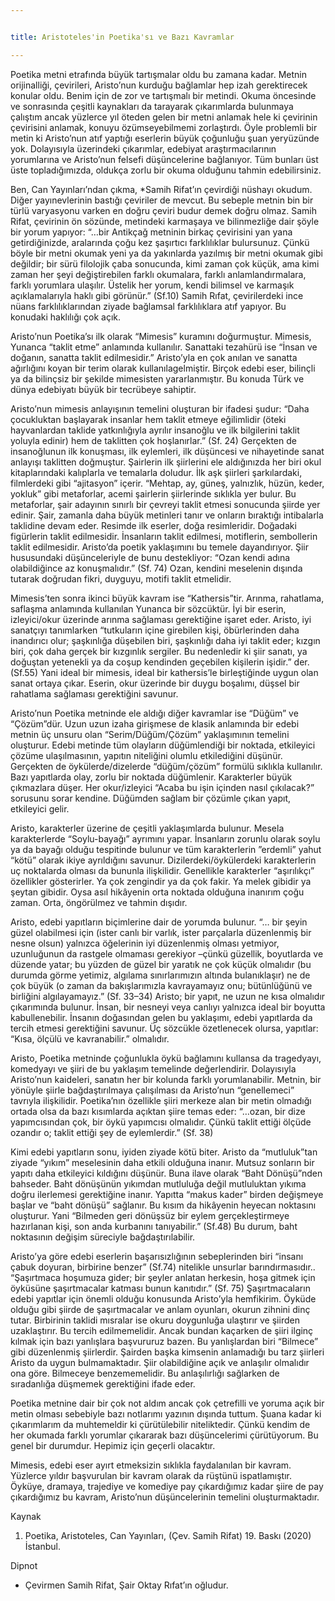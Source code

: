 ```yaml
---


title: Aristoteles'in Poetika'sı ve Bazı Kavramlar

---
```

Poetika metni etrafında büyük tartışmalar oldu bu zamana kadar. Metnin orijinalliği, çevirileri, Aristo’nun kurduğu bağlamlar hep izah gerektirecek konular oldu. Benim için de zor ve tartışmalı bir metindi. Okuma öncesinde ve sonrasında çeşitli kaynakları da tarayarak çıkarımlarda bulunmaya çalıştım ancak yüzlerce yıl öteden gelen bir metni anlamak hele ki çevirinin çevirisini anlamak, konuyu özümseyebilmemi zorlaştırdı. Öyle problemli bir metin ki Aristo’nun atıf yaptığı eserlerin büyük çoğunluğu şuan yeryüzünde yok. Dolayısıyla üzerindeki çıkarımlar, edebiyat araştırmacılarının yorumlarına ve Aristo’nun felsefi düşüncelerine bağlanıyor. Tüm bunları üst üste topladığımızda, oldukça zorlu bir okuma olduğunu tahmin edebilirsiniz.

Ben, Can Yayınları’ndan çıkma, *Samih Rifat’ın çevirdiği nüshayı okudum. Diğer yayınevlerinin bastığı çeviriler de mevcut. Bu sebeple metnin bin bir türlü varyasyonu varken en doğru çeviri budur demek doğru olmaz. Samih Rifat, çevirinin ön sözünde, metindeki karmaşaya ve bilinmezliğe dair şöyle bir yorum yapıyor: “…bir Antikçağ metninin birkaç çevirisini yan yana getirdiğinizde, aralarında çoğu kez şaşırtıcı farklılıklar bulursunuz. Çünkü böyle bir metni okumak yeni ya da yakınlarda yazılmış bir metni okumak gibi değildir; bir sürü filolojik çaba sonucunda, kimi zaman çok küçük, ama kimi zaman her şeyi değiştirebilen farklı okumalara, farklı anlamlandırmalara, farklı yorumlara ulaşılır. Üstelik her yorum, kendi bilimsel ve karmaşık açıklamalarıyla haklı gibi görünür.” (Sf.10) Samih Rıfat, çevirilerdeki ince nüans farklılıklarından ziyade bağlamsal farklılıklara atıf yapıyor. Bu konudaki haklılığı çok açık.

Aristo’nun Poetika’sı ilk olarak “Mimesis” kuramını doğurmuştur. Mimesis, Yunanca “taklit etme” anlamında kullanılır. Sanattaki tezahürü ise “İnsan ve doğanın, sanatta taklit edilmesidir.” Aristo’yla en çok anılan ve sanatta ağırlığını koyan bir terim olarak kullanılagelmiştir. Birçok edebi eser, bilinçli ya da bilinçsiz bir şekilde mimesisten yararlanmıştır. Bu konuda Türk ve dünya edebiyatı büyük bir tecrübeye sahiptir.

Aristo’nun mimesis anlayışının temelini oluşturan bir ifadesi şudur: “Daha çocukluktan başlayarak insanlar hem taklit etmeye eğilimlidir (öteki hayvanlardan taklide yatkınlığıyla ayrılır insanoğlu ve ilk bilgilerini taklit yoluyla edinir) hem de taklitten çok hoşlanırlar.” (Sf. 24) Gerçekten de insanoğlunun ilk konuşması, ilk eylemleri, ilk düşüncesi ve nihayetinde sanat anlayışı taklitten doğmuştur. Şairlerin ilk şiirlerini ele aldığınızda her biri okul kitaplarındaki kalıplarla ve temalarla doludur. İlk aşk şiirleri şarkılardaki, filmlerdeki gibi “ajitasyon” içerir. “Mehtap, ay, güneş, yalnızlık, hüzün, keder, yokluk” gibi metaforlar, acemi şairlerin şiirlerinde sıklıkla yer bulur. Bu metaforlar, şair adayının sınırlı bir çevreyi taklit etmesi sonucunda şiirde yer edinir. Şair, zamanla daha büyük metinleri tanır ve onların bıraktığı intibalarla taklidine devam eder. Resimde ilk eserler, doğa resimleridir. Doğadaki figürlerin taklit edilmesidir. İnsanların taklit edilmesi, motiflerin, sembollerin taklit edilmesidir. Aristo’da poetik yaklaşımını bu temele dayandırıyor. Şiir hususundaki düşünceleriyle de bunu destekliyor: “Ozan kendi adına olabildiğince az konuşmalıdır.” (Sf. 74) Ozan, kendini meselenin dışında tutarak doğrudan fikri, duyguyu, motifi taklit etmelidir.

Mimesis’ten sonra ikinci büyük kavram ise “Kathersis”tir. Arınma, rahatlama, saflaşma anlamında kullanılan Yunanca bir sözcüktür. İyi bir eserin, izleyici/okur üzerinde arınma sağlaması gerektiğine işaret eder. Aristo, iyi sanatçıyı tanımlarken “tutkuların içine girebilen kişi, öbürlerinden daha inandırıcı olur; şaşkınlığa düşebilen biri, şaşkınlığı daha iyi taklit eder; kızgın biri, çok daha gerçek bir kızgınlık sergiler. Bu nedenledir ki şiir sanatı, ya doğuştan yetenekli ya da coşup kendinden geçebilen kişilerin işidir.” der. (Sf.55) Yani ideal bir mimesis, ideal bir kathersis’le birleştiğinde uygun olan sanat ortaya çıkar. Eserin, okur üzerinde bir duygu boşalımı, düşsel bir rahatlama sağlaması gerektiğini savunur.

Aristo’nun Poetika metninde ele aldığı diğer kavramlar ise “Düğüm” ve “Çözüm”dür. Uzun uzun izaha girişmese de klasik anlamında bir edebi metnin üç unsuru olan “Serim/Düğüm/Çözüm” yaklaşımının temelini oluşturur. Edebi metinde tüm olayların düğümlendiği bir noktada, etkileyici çözüme ulaşılmasının, yapıtın niteliğini olumlu etkilediğini düşünür. Gerçekten de öykülerde/dizelerde “düğüm/çözüm” formülü sıklıkla kullanılır. Bazı yapıtlarda olay, zorlu bir noktada düğümlenir. Karakterler büyük çıkmazlara düşer. Her okur/izleyici “Acaba bu işin içinden nasıl çıkılacak?” sorusunu sorar kendine. Düğümden sağlam bir çözümle çıkan yapıt, etkileyici gelir.

Aristo, karakterler üzerine de çeşitli yaklaşımlarda bulunur. Mesela karakterlerde “Soylu-bayağı” ayrımını yapar. İnsanların zorunlu olarak soylu ya da bayağı olduğu tespitinde bulunur ve tüm karakterlerin ”erdemli” yahut “kötü” olarak ikiye ayrıldığını savunur. Dizilerdeki/öykülerdeki karakterlerin uç noktalarda olması da bununla ilişkilidir. Genellikle karakterler “aşırılıkçı” özellikler gösterirler. Ya çok zengindir ya da çok fakir. Ya melek gibidir ya şeytan gibidir. Oysa asıl hikâyenin orta noktada olduğuna inanırım çoğu zaman. Orta, öngörülmez ve tahmin dışıdır.

Aristo, edebi yapıtların biçimlerine dair de yorumda bulunur. “… bir şeyin güzel olabilmesi için (ister canlı bir varlık, ister parçalarla düzenlenmiş bir nesne olsun) yalnızca öğelerinin iyi düzenlenmiş olması yetmiyor, uzunluğunun da rastgele olmaması gerekiyor –çünkü güzellik, boyutlarda ve düzende yatar; bu yüzden de güzel bir yaratık ne çok küçük olmalıdır (bu durumda görme yetimiz, algılama sınırlarımızın altında bulanıklaşır) ne de çok büyük (o zaman da bakışlarımızla kavrayamayız onu; bütünlüğünü ve birliğini algılayamayız.” (Sf. 33–34) Aristo; bir yapıt, ne uzun ne kısa olmalıdır çıkarımında bulunur. İnsan, bir nesneyi veya canlıyı yalnızca ideal bir boyutta kabullenebilir. İnsanın doğasından gelen bu yaklaşımı, edebi yapıtlarda da tercih etmesi gerektiğini savunur. Üç sözcükle özetlenecek olursa, yapıtlar: “Kısa, ölçülü ve kavranabilir.” olmalıdır.

Aristo, Poetika metninde çoğunlukla öykü bağlamını kullansa da tragedyayı, komedyayı ve şiiri de bu yaklaşım temelinde değerlendirir. Dolayısıyla Aristo’nun kaideleri, sanatın her bir kolunda farklı yorumlanabilir. Metnin, bir yönüyle şiirle bağdaştırılmaya çalışılması da Aristo’nun “genellemeci” tavrıyla ilişkilidir. Poetika’nın özellikle şiiri merkeze alan bir metin olmadığı ortada olsa da bazı kısımlarda açıktan şiire temas eder: “…ozan, bir dize yapımcısından çok, bir öykü yapımcısı olmalıdır. Çünkü taklit ettiği ölçüde ozandır o; taklit ettiği şey de eylemlerdir.” (Sf. 38)

Kimi edebi yapıtların sonu, iyiden ziyade kötü biter. Aristo da “mutluluk”tan ziyade “yıkım” meselesinin daha etkili olduğuna inanır. Mutsuz sonların bir yapıtı daha etkileyici kıldığını düşünür. Buna ilave olarak “Baht Dönüşü”nden bahseder. Baht dönüşünün yıkımdan mutluluğa değil mutluluktan yıkıma doğru ilerlemesi gerektiğine inanır. Yapıtta “makus kader” birden değişmeye başlar ve “baht dönüşü” sağlanır. Bu kısım da hikâyenin heyecan noktasını oluşturur. Yani “Bilmeden geri dönüşsüz bir eylem gerçekleştirmeye hazırlanan kişi, son anda kurbanını tanıyabilir.” (Sf.48) Bu durum, baht noktasının değişim süreciyle bağdaştırılabilir.

Aristo’ya göre edebi eserlerin başarısızlığının sebeplerinden biri “insanı çabuk doyuran, birbirine benzer” (Sf.74) nitelikle unsurlar barındırmasıdır.. “Şaşırtmaca hoşumuza gider; bir şeyler anlatan herkesin, hoşa gitmek için öyküsüne şaşırtmacalar katması bunun kanıtıdır.” (Sf. 75) Şaşırtmacaların edebi yapıtlar için önemli olduğu konusunda Aristo’yla hemfikirim. Öyküde olduğu gibi şiirde de şaşırtmacalar ve anlam oyunları, okurun zihnini dinç tutar. Birbirinin taklidi mısralar ise okuru doygunluğa ulaştırır ve şiirden uzaklaştırır. Bu tercih edilmemelidir. Ancak bundan kaçarken de şiiri ilginç kılmak için bazı yanlışlara başvururuz bazen. Bu yanlışlardan biri “Bilmece” gibi düzenlenmiş şiirlerdir. Şairden başka kimsenin anlamadığı bu tarz şiirleri Aristo da uygun bulmamaktadır. Şiir olabildiğine açık ve anlaşılır olmalıdır ona göre. Bilmeceye benzememelidir. Bu anlaşılırlığı sağlarken de sıradanlığa düşmemek gerektiğini ifade eder.

Poetika metnine dair bir çok not aldım ancak çok çetrefilli ve yoruma açık bir metin olması sebebiyle bazı notlarımı yazının dışında tuttum. Şuana kadar ki çıkarımlarım da muhtemeldir ki çürütülebilir niteliktedir. Çünkü kendim de her okumada farklı yorumlar çıkararak bazı düşüncelerimi çürütüyorum. Bu genel bir durumdur. Hepimiz için geçerli olacaktır.

Mimesis, edebi eser ayırt etmeksizin sıklıkla faydalanılan bir kavram. Yüzlerce yıldır başvurulan bir kavram olarak da rüştünü ispatlamıştır. Öyküye, dramaya, trajediye ve komediye pay çıkardığımız kadar şiire de pay çıkardığımız bu kavram, Aristo’nun düşüncelerinin temelini oluşturmaktadır.

Kaynak
1) Poetika, Aristoteles, Can Yayınları, (Çev. Samih Rifat) 19. Baskı (2020) İstanbul.

Dipnot
* Çevirmen Samih Rifat, Şair Oktay Rıfat’ın oğludur.
